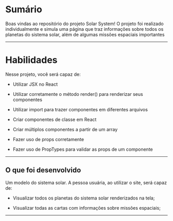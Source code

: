 
# Sumário

Boas vindas ao repositório do projeto Solar System! O projeto foi realizado individualmente e simula uma página que traz informações sobre todos os planetas do sistema solar, além de algumas missões espaciais importantes

---

# Habilidades

Nesse projeto, você será capaz de:

  - Utilizar JSX no React

  - Utilizar corretamente o método render() para renderizar seus componentes

  - Utilizar import para trazer componentes em diferentes arquivos
  
  - Criar componentes de classe em React
  
  - Criar múltiplos componentes a partir de um array
  
  - Fazer uso de props corretamente
  
  - Fazer uso de PropTypes para validar as props de um componente

---

## O que foi desenvolvido

Um modelo do sistema solar. A pessoa usuária, ao utilizar o site, será capaz de:

  - Visualizar todos os planetas do sistema solar renderizados na tela;
  
  - Visualizar todas as cartas com informações sobre missões espaciais;

---
